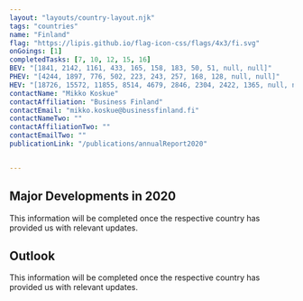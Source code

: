```yaml
---
layout: "layouts/country-layout.njk"
tags: "countries"
name: "Finland"
flag: "https://lipis.github.io/flag-icon-css/flags/4x3/fi.svg"
onGoings: [1]
completedTasks: [7, 10, 12, 15, 16]
BEV: "[1841, 2142, 1161, 433, 165, 158, 183, 50, 51, null, null]"
PHEV: "[4244, 1897, 776, 502, 223, 243, 257, 168, 128, null, null]"
HEV: "[18726, 15572, 11855, 8514, 4679, 2846, 2304, 2422, 1365, null, null]"
contactName: "​Mikko Koskue"
contactAffiliation: "Business Finland"
contactEmail: "mikko.koskue@businessfinland.fi"
contactNameTwo: ""
contactAffiliationTwo: ""
contactEmailTwo: ""
publicationLink: "/publications/annualReport2020"


---
```

## Major Developments in 2020
This information will be completed once the respective country has provided us with relevant updates. 
## Outlook   
This information will be completed once the respective country has provided us with relevant updates. 
